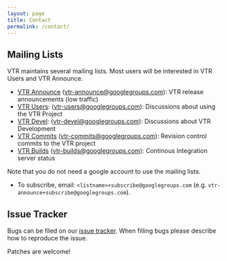 ```yaml
---
layout: page
title: Contact
permalink: /contact/
---
```


Mailing Lists
-------------

VTR maintains several mailing lists.
Most users will be interested in VTR Users and VTR Announce.

* [VTR Announce](https://groups.google.com/forum/#!forum/vtr-announce) (<vtr-announce@googlegroups.com>): VTR release announcements (low traffic)
* [VTR Users](https://groups.google.com/forum/#!forum/vtr-users): (<vtr-users@googlegroups.com>): Discussions about using the VTR Project
* [VTR Devel](https://groups.google.com/forum/#!forum/vtr-devel): (<vtr-devel@googlegroups.com>): Discussions about VTR Development
* [VTR Commits](https://groups.google.com/forum/#!forum/vtr-commits) (<vtr-commits@googlegroups.com>): Revision control commits to the VTR project
* [VTR Builds](https://groups.google.com/forum/#!forum/vtr-builds) (<vtr-builds@googlegroups.com>): Continous Integration server status

Note that you do not need a google account to use the mailing lists.

* To subscribe, email: `<listname>+subscribe@googlegroups.com` (e.g. `vtr-announce+subscribe@googlegroups.com`).

Issue Tracker
-------------

Bugs can be filed on our [issue tracker](https://github.com/verilog-to-routing/vtr-verilog-to-routing/issues). When filling bugs please describe how to reproduce the issue.

Patches are welcome!


